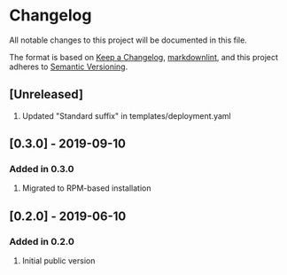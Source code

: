 # Changelog

All notable changes to this project will be documented in this file.

The format is based on [Keep a Changelog](https://keepachangelog.com/en/1.0.0/),
[markdownlint](https://dlaa.me/markdownlint/),
and this project adheres to [Semantic Versioning](https://semver.org/spec/v2.0.0.html).

## [Unreleased]

1. Updated "Standard suffix" in templates/deployment.yaml

## [0.3.0] - 2019-09-10

### Added in 0.3.0

1. Migrated to RPM-based installation

## [0.2.0] - 2019-06-10

### Added in 0.2.0

1. Initial public version
